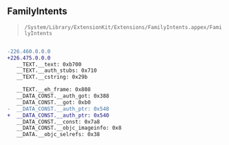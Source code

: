 ## FamilyIntents

> `/System/Library/ExtensionKit/Extensions/FamilyIntents.appex/FamilyIntents`

```diff

-226.460.0.0.0
+226.475.0.0.0
   __TEXT.__text: 0xb700
   __TEXT.__auth_stubs: 0x710
   __TEXT.__cstring: 0x29b

   __TEXT.__eh_frame: 0x808
   __DATA_CONST.__auth_got: 0x388
   __DATA_CONST.__got: 0xb0
-  __DATA_CONST.__auth_ptr: 0x548
+  __DATA_CONST.__auth_ptr: 0x540
   __DATA_CONST.__const: 0x7a8
   __DATA_CONST.__objc_imageinfo: 0x8
   __DATA.__objc_selrefs: 0x38

```
